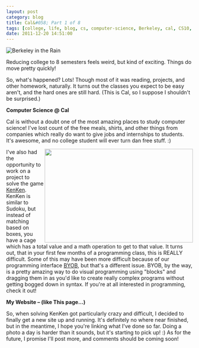 ```yaml
---
layout: post
category: blog
title: Cal&#058; Part 1 of 8
tags: [college, life, blog, cs, computer-science, Berkeley, cal, CS10, classes]
date: 2011-12-20 14:51:00
---
```


![Berkeley in the Rain](http://farm8.staticflickr.com/7157/6542299475_9a076e59f0_z.jpg)

Reducing college to 8 semesters feels weird, but kind of exciting. Things do move pretty quickly!

So, what's happened? Lots! Though most of it was reading, projects, and other homework, naturally. It turns out the classes you expect to be easy aren't, and the hard ones are still hard. (This is Cal, so I suppose I shouldn't be surprised.)

<!-- more -->

**Computer Science @ Cal**

Cal is without a doubt one of the most amazing places to study computer science! I've lost count of the free meals, shirts, and other things from companies which really do want to give jobs and internships to students. It's awesome, and no college student will ever turn dan free stuff. :)

<img align="right" height="253" src="http://farm8.staticflickr.com/7161/6542299575_dd2392fd00_o.png" width="400"/>

I've also had the opportunity to work on a project to solve the game [KenKen](http://www.kenken.com). KenKen is similar to Sudoku, but instead of matching based on boxes, you have a cage which has a total value and a math operation to get to that value. It turns out, that in your first few months of a programming class, this is REALLY difficult. Some of this may have been more difficult because of our programming interface [BYOB](http://byob.berkeley.edu), but that's a different issue. BYOB, by the way, is a pretty amazing way to do visual programming using "blocks" and dragging them in as you'd like to create really complex programs without getting bogged down in syntax. If you're at all interested in programming, check it out! 

**My Website – (like This page…)**

So, when solving KenKen got particularly crazy and difficult, I decided to finally get a new site up and running. It's definitely no where near finished, but in the meantime, I hope you're linking what I've done so far. Doing a photo a day is harder than it sounds, but it's starting to pick up! :) As for the future, I promise I'll post more, and comments should be coming soon!
